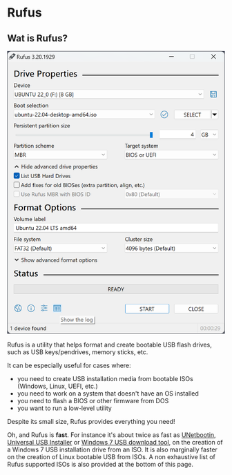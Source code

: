 # Rufus

## Wat is Rufus?

![[rufus screenshot]](_assets/images/rufus.png)

Rufus is a utility that helps format and create bootable USB flash drives, such as USB keys/pendrives, memory sticks, etc.

It can be especially useful for cases where:

- you need to create USB installation media from bootable ISOs (Windows, Linux, UEFI, etc.)
- you need to work on a system that doesn't have an OS installed
- you need to flash a BIOS or other firmware from DOS
- you want to run a low-level utility

Despite its small size, Rufus provides everything you need!

Oh, and Rufus is **fast**. For instance it's about twice as fast as [UNetbootin](http://unetbootin.sourceforge.net/), [Universal USB Installer](http://www.pendrivelinux.com/universal-usb-installer-easy-as-1-2-3) or [Windows 7 USB download tool](https://www.microsoft.com/en-us/download/windows-usb-dvd-download-tool), on the creation of a Windows 7 USB installation drive from an ISO. It is also marginally faster on the creation of Linux bootable USB from ISOs.
A non exhaustive list of Rufus supported ISOs is also provided at the bottom of this page.
